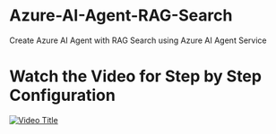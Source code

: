 # Azure-AI-Agent-RAG-Search
Create Azure AI Agent with RAG Search using Azure AI Agent Service

# Watch the Video for Step by Step Configuration

[![Video Title](https://img.youtube.com/vi/SuJCBdekaCo/0.jpg)](https://www.youtube.com/watch?v=SuJCBdekaCo)
